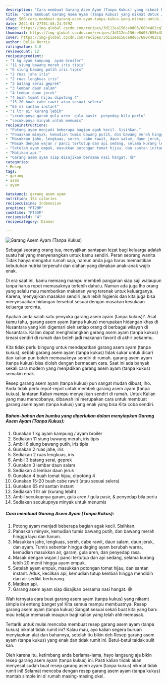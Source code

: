 ```yaml
---
description: "Cara membuat Garang Asem Ayam (Tanpa Kukus) yang nikmat Untuk Jualan"
title: "Cara membuat Garang Asem Ayam (Tanpa Kukus) yang nikmat Untuk Jualan"
slug: 560-cara-membuat-garang-asem-ayam-tanpa-kukus-yang-nikmat-untuk-jualan
date: 2021-01-27T01:58:24.979Z
image: https://img-global.cpcdn.com/recipes/3d112ea156ce8d05/680x482cq70/garang-asem-ayam-tanpa-kukus-foto-resep-utama.jpg
thumbnail: https://img-global.cpcdn.com/recipes/3d112ea156ce8d05/680x482cq70/garang-asem-ayam-tanpa-kukus-foto-resep-utama.jpg
cover: https://img-global.cpcdn.com/recipes/3d112ea156ce8d05/680x482cq70/garang-asem-ayam-tanpa-kukus-foto-resep-utama.jpg
author: Delia Norris
ratingvalue: 3.8
reviewcount: 12
recipeingredient:
- "1 kg ayam kampung  ayam broiler"
- "11 siung bawang merah iris tipis"
- "6 siung bawang putih iris tipis"
- "2 ruas jahe iris"
- "2 ruas lengkuas iris"
- "3 batang serai geprek"
- "3 lembar daun salam"
- "4 lembar daun jeruk"
- "4 buah tomat hijau dipotong 4"
- "15-20 buah cabe rawit atau sesuai selera"
- "65 ml santan instant"
- "1 ltr air kurang lebih"
- "secukupnya garam gula aren  gula pasir  penyedap bila perlu"
- "secukupnya minyak untuk menumis"
recipeinstructions:
- "Potong ayam menjadi beberapa bagian agak kecil. Sisihkan."
- "Panaskan minyak, kemudian tumis bawang putih, dan bawang merah hingga layu dan harum."
- "Masukkan jahe, lengkuas, sereh, cabe rawit, daun salam, daun jeruk, dan ayam. Tumis sebentar hingga daging ayam berubah warna, kemudian masukkan air, garam, gula aren, dan penyedap rasa."
- "Masak dengan wajan / panci tertutup dan api sedang, selama kurang lebih 20 menit hingga ayam empuk."
- "Setelah ayam empuk, masukkan potongan tomat hijau, dan santan instant. Aduk, kecilkan api, kemudian tutup kembali hingga mendidih dan air sedikit berkurang."
- "Matikan api."
- "Garang asem ayam siap disajikan bersama nasi hangat. 😄"
categories:
- Resep
tags:
- garang
- asem
- ayam

katakunci: garang asem ayam 
nutrition: 154 calories
recipecuisine: Indonesian
preptime: "PT29M"
cooktime: "PT35M"
recipeyield: "4"
recipecategory: Dinner

---
```



![Garang Asem Ayam (Tanpa Kukus)](https://img-global.cpcdn.com/recipes/3d112ea156ce8d05/680x482cq70/garang-asem-ayam-tanpa-kukus-foto-resep-utama.jpg)

Sebagai seorang orang tua, menyajikan santapan lezat bagi keluarga adalah suatu hal yang menyenangkan untuk kamu sendiri. Peran seorang  wanita Tidak hanya mengatur rumah saja, namun anda juga harus memastikan kebutuhan nutrisi terpenuhi dan olahan yang dimakan anak-anak wajib enak.

Di era  saat ini, kamu memang mampu membeli panganan siap saji walaupun tanpa harus repot memasaknya terlebih dahulu. Namun ada juga lho orang yang selalu mau memberikan makanan yang terenak untuk keluarganya. Karena, menyajikan masakan sendiri jauh lebih higienis dan kita juga bisa menyesuaikan hidangan tersebut sesuai dengan masakan kesukaan keluarga tercinta. 



Apakah anda salah satu penyuka garang asem ayam (tanpa kukus)?. Asal kamu tahu, garang asem ayam (tanpa kukus) merupakan hidangan khas di Nusantara yang kini digemari oleh setiap orang di berbagai wilayah di Nusantara. Kalian dapat menghidangkan garang asem ayam (tanpa kukus) kreasi sendiri di rumah dan boleh jadi makanan favorit di akhir pekanmu.

Kita tidak perlu bingung untuk mendapatkan garang asem ayam (tanpa kukus), sebab garang asem ayam (tanpa kukus) tidak sukar untuk dicari dan kalian pun boleh memasaknya sendiri di rumah. garang asem ayam (tanpa kukus) bisa diolah dengan bermacam cara. Saat ini ada banyak sekali cara modern yang menjadikan garang asem ayam (tanpa kukus) semakin enak.

Resep garang asem ayam (tanpa kukus) pun sangat mudah dibuat, lho. Anda tidak perlu repot-repot untuk membeli garang asem ayam (tanpa kukus), lantaran Kalian mampu menyajikan sendiri di rumah. Untuk Kalian yang mau mencobanya, dibawah ini merupakan cara untuk membuat garang asem ayam (tanpa kukus) yang enak yang bisa Kita coba sendiri.

<!--inarticleads1-->

##### Bahan-bahan dan bumbu yang diperlukan dalam menyiapkan Garang Asem Ayam (Tanpa Kukus):

1. Gunakan 1 kg ayam kampung / ayam broiler
1. Sediakan 11 siung bawang merah, iris tipis
1. Ambil 6 siung bawang putih, iris tipis
1. Gunakan 2 ruas jahe, iris
1. Sediakan 2 ruas lengkuas, iris
1. Ambil 3 batang serai, geprek
1. Gunakan 3 lembar daun salam
1. Sediakan 4 lembar daun jeruk
1. Gunakan 4 buah tomat hijau, dipotong 4
1. Gunakan 15-20 buah cabe rawit (atau sesuai selera)
1. Gunakan 65 ml santan instant
1. Sediakan 1 ltr air (kurang lebih)
1. Ambil secukupnya garam, gula aren / gula pasir, &amp; penyedap bila perlu
1. Sediakan secukupnya minyak untuk menumis




<!--inarticleads2-->

##### Cara membuat Garang Asem Ayam (Tanpa Kukus):

1. Potong ayam menjadi beberapa bagian agak kecil. Sisihkan.
1. Panaskan minyak, kemudian tumis bawang putih, dan bawang merah hingga layu dan harum.
1. Masukkan jahe, lengkuas, sereh, cabe rawit, daun salam, daun jeruk, dan ayam. Tumis sebentar hingga daging ayam berubah warna, kemudian masukkan air, garam, gula aren, dan penyedap rasa.
1. Masak dengan wajan / panci tertutup dan api sedang, selama kurang lebih 20 menit hingga ayam empuk.
1. Setelah ayam empuk, masukkan potongan tomat hijau, dan santan instant. Aduk, kecilkan api, kemudian tutup kembali hingga mendidih dan air sedikit berkurang.
1. Matikan api.
1. Garang asem ayam siap disajikan bersama nasi hangat. 😄




Wah ternyata cara buat garang asem ayam (tanpa kukus) yang nikamt simple ini enteng banget ya! Kita semua mampu membuatnya. Resep garang asem ayam (tanpa kukus) Sangat sesuai sekali buat kita yang baru mau belajar memasak maupun bagi kalian yang telah ahli memasak.

Tertarik untuk mulai mencoba membuat resep garang asem ayam (tanpa kukus) nikmat tidak rumit ini? Kalau mau, ayo kalian segera buruan menyiapkan alat dan bahannya, setelah itu bikin deh Resep garang asem ayam (tanpa kukus) yang enak dan tidak rumit ini. Betul-betul taidak sulit kan. 

Oleh karena itu, ketimbang anda berlama-lama, hayo langsung aja bikin resep garang asem ayam (tanpa kukus) ini. Pasti kalian tiidak akan menyesal sudah buat resep garang asem ayam (tanpa kukus) nikmat tidak rumit ini! Selamat mencoba dengan resep garang asem ayam (tanpa kukus) mantab simple ini di rumah masing-masing,oke!.

